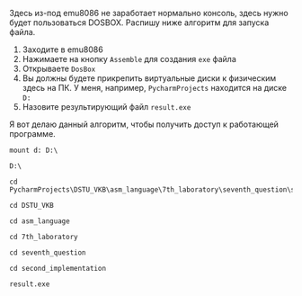Здесь из-под emu8086 не заработает нормально консоль, здесь нужно будет пользоваться DOSBOX.
Распишу ниже алгоритм для запуска файла.

1. Заходите в emu8086
2. Нажимаете на кнопку `Assemble` для создания `exe` файла
3. Открываете `DosBox`
4. Вы должны будете прикрепить виртуальные диски к физическим здесь на ПК. У меня, например, `PycharmProjects` находится на диске `D:`
5. Назовите результирующий файл `result.exe`

Я вот делаю данный алгоритм, чтобы получить доступ к работающей программе. 

```
mount d: D:\

D:\

cd PycharmProjects\DSTU_VKB\asm_language\7th_laboratory\seventh_question\second_implementation

cd DSTU_VKB

cd asm_language

cd 7th_laboratory

cd seventh_question

cd second_implementation

result.exe
```